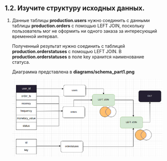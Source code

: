 ## 1.2. Изучите структуру исходных данных.

1. Данные таблицы **production.users** нужно соединить с данными таблицы **production.orders** с помощью LEFT JOIN, поскольку пользователь мог не оформить ни одного заказа за интересующий временной интервал.

   Полученный результат нужно соединить с таблицей **production.orderstatuses** с помощью LEFT JOIN. В **production.orderstatuses** в поле key хранится наименование статуса.

   Диаграмма представлена в **diagrams/schema_part1.png**

   ![title](diagrams/schema_part1.png)